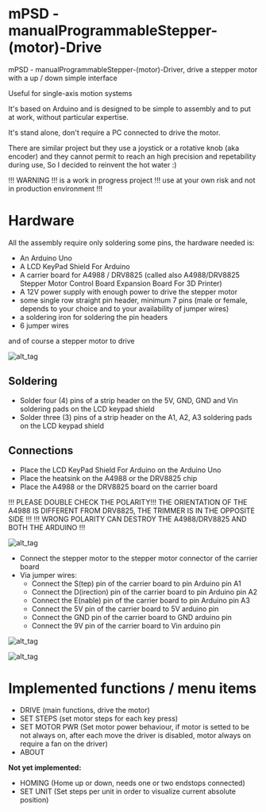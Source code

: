 # mPSD - manualProgrammableStepper-(motor)-Drive
mPSD - manualProgrammableStepper-(motor)-Driver, drive a stepper motor with a up / down simple interface

Useful for single-axis motion systems

It's based on Arduino and is designed to be simple to assembly and to put at work, without particular expertise.

It's stand alone, don't require a PC connected to drive the motor.

There are similar project but they use a joystick or a rotative knob (aka encoder) and they cannot permit to reach an high precision and repetability during use, So I decided to reinvent the hot water :)

!!! WARNING !!! is a work in progress project !!! use at your own risk and not in production environment !!!

# Hardware

All the assembly require only soldering some pins, the hardware needed is:

- An Arduino Uno
- A LCD KeyPad Shield For Arduino
- A carrier board for A4988 / DRV8825 (called also A4988/DRV8825 Stepper Motor Control Board Expansion Board For 3D Printer)
- A 12V power supply with enough power to drive the stepper motor
- some single row straight pin header, minimum 7 pins (male or female, depends to your choice and to your availability of jumper wires)
- a soldering iron for soldering the pin headers
- 6 jumper wires

and of course a stepper motor to drive

![alt_tag](https://raw.githubusercontent.com/alessiocavalieri/mPSD/master/images/mPSD_modules_overview.jpg)

## Soldering

- Solder four (4) pins of a strip header on the 5V, GND, GND and Vin soldering pads on the LCD keypad shield
- Solder three (3) pins of a strip header on the A1, A2, A3 soldering pads on the LCD keypad shield

## Connections

- Place the LCD KeyPad Shield For Arduino on the Arduino Uno
- Place the heatsink on the A4988 or the DRV8825 chip
- Place the A4988 or the DRV8825 board on the carrier board 

!!! PLEASE DOUBLE CHECK THE POLARITY!!! THE ORIENTATION OF THE A4988 IS DIFFERENT FROM DRV8825, THE TRIMMER IS IN THE OPPOSITE SIDE !!!
!!! WRONG POLARITY CAN DESTROY THE A4988/DRV8825 AND BOTH THE ARDUINO !!!

![alt_tag](https://raw.githubusercontent.com/alessiocavalieri/mPSD/master/images/orientation_A4988_DRV8825.jpg)

- Connect the stepper motor to the stepper motor connector of the carrier board
- Via jumper wires:
  - Connect the S(tep) pin of the carrier board to pin Arduino pin A1
  - Connect the D(irection) pin of the carrier board to pin Arduino pin A2
  - Connect the E(nable) pin of the carrier board to pin Arduino pin A3
  - Connect the 5V pin of the carrier board to 5V arduino pin
  - Connect the GND pin of the carrier board to GND arduino pin
  - Connect the 9V pin of the carrier board to Vin arduino pin

![alt_tag](https://raw.githubusercontent.com/alessiocavalieri/mPSD/master/images/mPSD_carrier_board.jpg)

![alt_tag](https://raw.githubusercontent.com/alessiocavalieri/mPSD/master/images/mPSD_lcd_keypad_shield_and_arduino.jpg)

# Implemented functions / menu items
- DRIVE (main functions, drive the motor)
- SET STEPS (set motor steps for each key press)
- SET MOTOR PWR (Set motor power behaviour, if motor is setted to be not always on, after each move the driver is disabled, motor always on require a fan on the driver)
- ABOUT

**Not yet implemented:**

- HOMING (Home up or down, needs one or two endstops connected)
- SET UNIT (Set steps per unit in order to visualize current absolute position)

